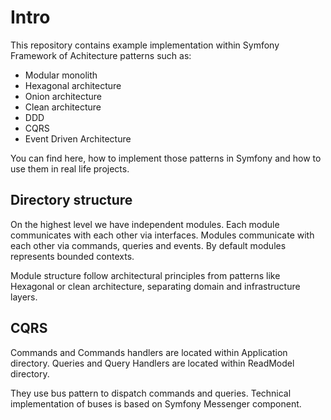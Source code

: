 # Intro

This repository contains example implementation within Symfony Framework of Achitecture patterns such as:

- Modular monolith
- Hexagonal architecture
- Onion architecture
- Clean architecture
- DDD
- CQRS
- Event Driven Architecture

You can find here, how to implement those patterns in Symfony and how to use them in real life projects.

## Directory structure

On the highest level we have independent modules. Each module communicates with each other via interfaces. Modules
communicate with each other via commands, queries and events.
By default modules represents bounded contexts.

Module structure follow architectural principles from patterns like Hexagonal or clean architecture, separating domain
and infrastructure layers.

## CQRS

Commands and Commands handlers are located within Application directory.
Queries and Query Handlers are located within ReadModel directory.

They use bus pattern to dispatch commands and queries.
Technical implementation of buses is based on Symfony Messenger component.
